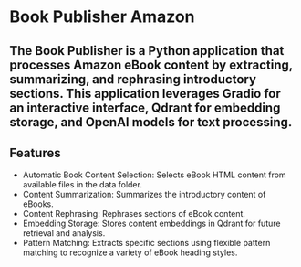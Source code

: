 # Book Publisher Amazon 
The Book Publisher is a Python application that processes Amazon eBook content by extracting, summarizing, and rephrasing introductory sections. This application leverages Gradio for an interactive interface, Qdrant for embedding storage, and OpenAI models for text processing.
---
## Features
- Automatic Book Content Selection: Selects eBook HTML content from available files in the data folder.
- Content Summarization: Summarizes the introductory content of eBooks.
- Content Rephrasing: Rephrases sections of eBook content.
- Embedding Storage: Stores content embeddings in Qdrant for future retrieval and analysis.
- Pattern Matching: Extracts specific sections using flexible pattern matching to recognize a variety of eBook heading styles.

